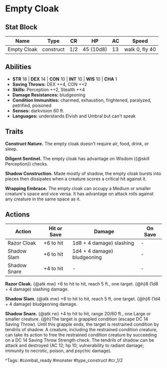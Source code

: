 # Empty Cloak

## Stat Block

| Name | Type | CR | HP | AC | Speed |
|------|------|----|----|----|-------|
| Empty Cloak | construct | 1/2 | 45 (10d8) | 13 | walk 0, fly 40 |

## Abilities

- **STR** 18 | **DEX** 14 | **CON** 10 | **INT** 10 | **WIS** 10 | **CHA** 1
- **Saving Throws:** DEX ++4, CON ++2  
- **Skills:** Perception ++2, Stealth ++4  
- **Damage Resistances:** bludgeoning  
- **Condition Immunities:** charmed, exhaustion, frightened, paralyzed, petrified, poisoned  
- **Senses:** darkvision 60 ft.  
- **Languages:** understands Elvish and Umbral but can't speak

## Traits

**Construct Nature.** The empty cloak doesn't require air, food, drink, or sleep.

**Diligent Sentinel.** The empty cloak has advantage on Wisdom ({@skill Perception}) checks.

**Shadow Construction.** Made mostly of shadow, the empty cloak bursts into pieces then dissipates when a creature scores a critical hit against it.

**Wrapping Embrace.** The empty cloak can occupy a Medium or smaller creature's space and vice versa. It has advantage on attack rolls against any creature in the same space as it.


## Actions

| Action | Hit or Save | Damage | On Save |
|--------|--------------|--------|----------|
| Razor Cloak | +6 to hit | 1d8 + 4 damage) slashing | - |
| Shadow Slam | +6 to hit | 1d4 + 4 damage) bludgeoning | - |
| Shadow Snare | +4 to hit | - | - |

**Razor Cloak.** {@atk mw} +6 to hit to hit, reach 5 ft., one target. {@h}8 (1d8 + 4 damage) slashing damage.

**Shadow Slam.** {@atk mw} +6 to hit to hit, reach 5 ft, one target. {@h}6 (1d4 + 4 damage) bludgeoning damage.

**Shadow Snare.** {@atk rw} +4 to hit to hit, range 20/60 ft., one Large or smaller creature. {@h}The target is grappled condition (escape DC 14 Saving Throw). Until this grapple ends, the target is restrained condition by tendrils of shadow. A creature, including the restrained condition creature, can take its action to free the restrained condition creature by succeeding on a DC 14 Saving Throw Strength check. The tendrils of shadow can be attack and destroyed (AC 12; hp 10; vulnerability to radiant damage; immunity to necrotic, poison, and psychic damage).


^Tags: #combat_ready #monster #type_construct #cr_1/2